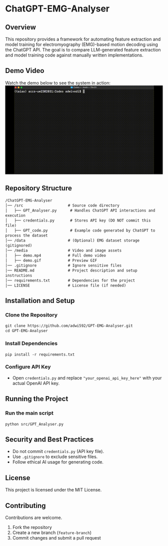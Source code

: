 # ChatGPT-EMG-Analyser

## Overview
This repository provides a framework for automating feature extraction and model training for electromyography (EMG)-based motion decoding using the ChatGPT API. The goal is to compare LLM-generated feature extraction and model training code against manually written implementations.

## Demo Video
Watch the demo below to see the system in action:
![Demo GIF](media/demo.gif)  


## Repository Structure

```
/ChatGPT-EMG-Analyser
│── /src                    # Source code directory
│   ├── GPT_Analyser.py      # Handles ChatGPT API interactions and execution
│   ├── credentials.py       # Stores API key (DO NOT commit this file)
│   ├── GPT_code.py          # Example code generated by ChatGPT to process the dataset
│── /data                   # (Optional) EMG dataset storage (gitignored)
│── /media                  # Video and image assets
│   ├── demo.mp4            # Full demo video
│   ├── demo.gif            # Preview GIF
│── .gitignore              # Ignore sensitive files
│── README.md               # Project description and setup instructions
│── requirements.txt        # Dependencies for the project
│── LICENSE                 # License file (if needed)
```

## Installation and Setup

### Clone the Repository
```
git clone https://github.com/adwi592/GPT-EMG-Analyser.git
cd GPT-EMG-Analyser
```

### Install Dependencies
```
pip install -r requirements.txt
```

### Configure API Key
- Open `credentials.py` and replace `"your_openai_api_key_here"` with your actual OpenAI API key.

## Running the Project

### Run the main script
```
python src/GPT_Analyser.py
```

## Security and Best Practices
- Do not commit `credentials.py` (API key file).
- Use `.gitignore` to exclude sensitive files.
- Follow ethical AI usage for generating code.

## License
This project is licensed under the MIT License.

## Contributing
Contributions are welcome.  
1. Fork the repository  
2. Create a new branch (`feature-branch`)  
3. Commit changes and submit a pull request  
